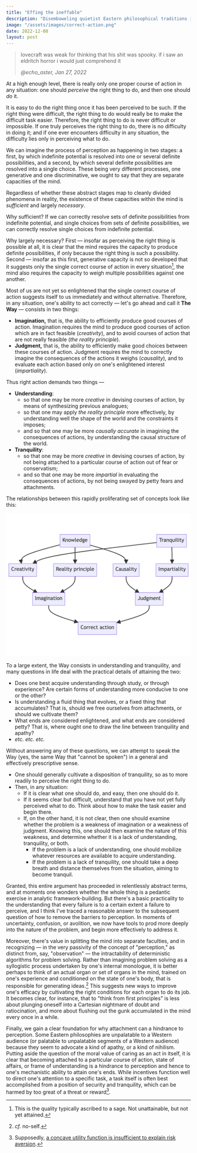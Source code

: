 ```yaml
---
title: "Effing the ineffable"
description: "Disemboweling quietist Eastern philosophical traditions in a dry and extremely Western manner. Could probably use some examples."
image: "/assets/images/correct-action.png"
date: 2022-12-08
layout: post
---
```


> lovecraft was weak for thinking that his shit was spooky. if i saw an eldritch horror i would just comprehend it
>
> _@echo_aster, Jan 27, 2022_

At a high enough level, there is really only one proper course of action in any situation: one should _perceive_ the right thing to do, and then one should _do_ it.

It is easy to do the right thing once it has been perceived to be such.
If the right thing were difficult, the right thing to do would really be to make the difficult task easier.
Therefore, the right thing to do is never difficult or impossible.
If one truly perceives the right thing to do, there is no difficulty in doing it;
and if one ever encounters difficulty in any situation,
the difficulty lies only in perceiving what to do.

We can imagine the process of perception as happening in two stages:
a first, by which indefinite potential is resolved into one or several definite possibilities,
and a second, by which several definite possibilities are resolved into a single choice.
These being very different processes, one generative and one discriminative,
we ought to say that they are separate capacities of the mind.

Regardless of whether these abstract stages map to cleanly divided phenomena in reality,
the existence of these capacities within the mind is _sufficient_ and largely _necessary_.

Why sufficient?
If we can correctly resolve sets of definite possibilities from indefinite potential,
and single choices from sets of definite possibilities, we can correctly resolve single choices from indefinite potential.

Why largely necessary?
First — insofar as perceiving the right thing is possible at all,
it is clear that the mind requires the capacity to produce definite possibilities,
if only because the right thing is such a possibility.
Second — insofar as this first, generative capacity is not so developed that it suggests only the single correct course of action in every situation[^1],
the mind also requires the capacity to weigh multiple possibilities against one another.

Most of us are not yet so enlightened that the single correct course of action suggests itself to us immediately and without alternative.
Therefore, in any situation, one's ability to act correctly — let's go ahead and call it **The Way** — consists in two things:

- **Imagination,** that is, the ability to efficiently produce good courses of action.
  Imagination requires the mind to produce good courses of action which are in fact feasible (_creativity_),
  and to avoid courses of action that are not really feasible (_the reality principle_).
- **Judgment,** that is, the ability to efficiently make good choices between these courses of action.
  Judgment requires the mind to correctly imagine the consequences of the actions it weighs (_causality_),
  and to evaluate each action based only on one's enlightened interest (_impartiality_).

Thus right action demands two things —

- **Understanding**:
  - so that one may be more _creative_ in devising courses of action, by means of synthesizing previous analogues;
  - so that one may apply _the reality principle_ more effectively, by understanding well the shape of the world and the constraints it imposes;
  - and so that one may be more _causally accurate_ in imagining the consequences of actions, by understanding the causal structure of the world.
- **Tranquility**:
  - so that one may be more _creative_ in devising courses of action, by not being attached to a particular course of action out of fear or conservatism;
  - and so that one may be more _impartial_ in evaluating the consequences of actions, by not being swayed by petty fears and attachments.

The relationships between this rapidly proliferating set of concepts look like this:

![A DAG diagram of the relationship between the various concepts in this post](/assets/images/correct-action.png)

To a large extent, the Way consists in understanding and tranquility,
and many questions in life deal with the practical details of attaining the two:

- Does one best acquire understanding through study, or through experience? Are certain forms of understanding more conducive to one or the other?
- Is understanding a fluid thing that evolves, or a fixed thing that accumulates? That is, should we free ourselves from attachments, or should we cultivate them?
- What ends are considered enlightened, and what ends are considered petty? That is, where ought one to draw the line between tranquility and apathy?
- _etc. etc. etc._

Without answering any of these questions, we can attempt to speak the Way (yes, the same Way that "cannot be spoken") in a general and effectively prescriptive sense.

- One should generally cultivate a disposition of tranquility, so as to more readily to perceive the right thing to do.
- Then, in any situation:
  - If it is clear what one should do, and easy, then one should do it.
  - If it seems clear but difficult, understand that you have not yet fully perceived what to do. Think about how to make the task easier and begin there.
  - If, on the other hand, it is not clear, then one should examine whether the problem is a weakness of imagination or a weakness of judgment. Knowing this, one should then examine the nature of this weakness, and determine whether it is a lack of understanding, tranquility, or both.
    - If the problem is a lack of understanding, one should mobilize whatever resources are available to acquire understanding.
    - If the problem is a lack of tranquility, one should take a deep breath and distance themselves from the situation, aiming to become tranquil.

Granted, this entire argument has proceeded in relentlessly abstract terms, and at moments one wonders whether the whole thing is a pedantic exercise in analytic framework-building.
But there's a basic practicality to the understanding that every failure is to a certain extent a failure to perceive, and I think I've traced a reasonable answer to the subsequent question of how to remove the barriers to perception.
In moments of uncertainty, confusion, or avolition, we now have tools to prod more deeply into the nature of the problem, and begin more effectively to address it.

Moreover, there's value in splitting the mind into separate faculties, and in recognizing — in the very passivity of the concept of "perception," as distinct from, say, "observation" — the intractability of deterministic algorithms for problem solving.
Rather than imagining problem solving as a syllogistic process undertaken by one's internal monologue, it is better perhaps to think of an actual organ or set of organs in the mind, trained on one's experience and conditioned on the state of one's body, that is responsible for generating ideas.[^2]
This suggests new ways to improve one's efficacy by cultivating the right conditions for each organ to do its job.
It becomes clear, for instance, that to "think from first principles" is less about plunging oneself into a Cartesian nightmare of doubt and ratiocination, and more about flushing out the gunk accumulated in the mind every once in a while.

Finally, we gain a clear foundation for why attachment can a hindrance to perception.
Some Eastern philosophies are unpalatable to a Western audience (or palatable to unpalatable segments of a Western audience) because they seem to advocate a kind of apathy, or a kind of nihilism.
Putting aside the question of the moral value of caring as an act in itself, it is clear that becoming attached to a particular course of action, state of affairs, or frame of understanding is a hindrance to perception and hence to one's mechanistic ability to attain one's ends.
While incentives function well to direct one's attention to a specific task, a task itself is often best accomplished from a position of security and tranquility, which can be harmed by too great of a threat or reward[^3].

[^1]: This is the quality typically ascribed to a sage. Not unattainable, but not yet attained.
[^2]: _cf._ no-self.
[^3]: Supposedly, [a concave utility function is insufficient to explain risk aversion](https://pubs.aeaweb.org/doi/pdfplus/10.1257/jep.15.1.219).
